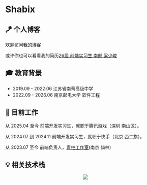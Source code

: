 # Shabix

##  🪁 个人博客
欢迎访问[我的博客](https://me.shabix.fun/)

或许你也可以看看我的简历[26届 前端实习生 南邮 梁少峻](https://resume.shabix.fun/)

##  🎓 教育背景 

- 2019.09 - 2022.06 江苏省南菁高级中学
- 2022.09 - 2026.06 南京邮电大学 软件工程

##   💼 目前工作 

从 2025.04 至今
前端开发实习生，就职于腾讯游戏（深圳 南山区）。

从 2024.07 到 2024.11
前端开发实习生，就职于快手（北京 西二旗）。

从 2023.07 至今
前端负责人，[青柚工作室](https://qingyou.njupt.edu.cn/)(南京 仙林)


## 💡 相关技术栈

<p align="center">
  <a href="https://skillicons.dev">
    <img src="https://skillicons.dev/icons?i=react,vue,nextjs,js,ts,golang,git,webpack,nodejs,nestjs,md" />
  </a>
</p>


